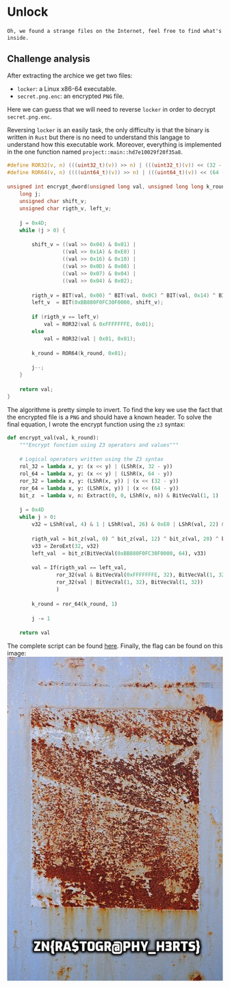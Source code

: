 # Unlock

```
Oh, we found a strange files on the Internet, feel free to find what's inside.
```

## Challenge analysis

After extracting the archice we get two files:
- `locker`: a Linux x86-64 executable.
- `secret.png.enc`: an encrypted `PNG` file.

Here we can guess that we will need to reverse `locker` in order to decrypt `secret.png.enc`.

Reversing `locker` is an easily task, the only difficulty is that the binary is written in `Rust` but there is no need to understand this langage to understand how this executable work. Moreover, everything is implemented in the one function named `project::main::hd7e10029f20f35a8`. 

```c
#define ROR32(v, n) (((uint32_t)(v)) >> n) | (((uint32_t)(v)) << (32 - n))
#define ROR64(v, n) ((((uint64_t)(v)) >> n) | (((uint64_t)(v)) << (64 - n)))

unsigned int encrypt_dword(unsigned long val, unsigned long long k_round) {
    long j;
    unsigned char shift_v;
    unsigned char rigth_v, left_v;

    j = 0x4D;
    while (j > 0) {

        shift_v = ((val >> 0x04) & 0x01) |
                  ((val >> 0x1A) & 0xE0) |
                  ((val >> 0x16) & 0x10) |
                  ((val >> 0x0D) & 0x08) |
                  ((val >> 0x07) & 0x04) |
                  ((val >> 0x04) & 0x02);

        rigth_v = BIT(val, 0x00) ^ BIT(val, 0x0C) ^ BIT(val, 0x14) ^ BIT(k_round, 0x00);
        left_v  = BIT(0xBB880F0FC30F0000, shift_v);

        if (rigth_v == left_v)
            val = ROR32(val & 0xFFFFFFFE, 0x01);
        else
            val = ROR32(val | 0x01, 0x01);

        k_round = ROR64(k_round, 0x01);

        j--;
    }

    return val;
}
```

The algorithme is pretty simple to invert. To find the key we use the fact that the encrypted file is a `PNG` and should have a known header. To solve the final equation, I wrote the encrypt function using the `z3` syntax:
```python
def encrypt_val(val, k_round):
    """Encrypt function using Z3 operators and values"""

    # Logical operators written using the Z3 syntax
    rol_32 = lambda x, y: (x << y) | (LShR(x, 32 - y))
    rol_64 = lambda x, y: (x << y) | (LShR(x, 64 - y))
    ror_32 = lambda x, y: (LShR(x, y)) | (x << (32 - y))
    ror_64 = lambda x, y: (LShR(x, y)) | (x << (64 - y))
    bit_z  = lambda v, n: Extract(0, 0, LShR(v, n)) & BitVecVal(1, 1)

    j = 0x4D
    while j > 0:
        v32 = LShR(val, 4) & 1 | LShR(val, 26) & 0xE0 | LShR(val, 22) & 0x10 | LShR(val, 13) & 8 | LShR(val, 7) & 4 | LShR(val, 4) & 2

        rigth_val = bit_z(val, 0) ^ bit_z(val, 12) ^ bit_z(val, 20) ^ bit_z(k_round, 0)
        v33 = ZeroExt(32, v32)
        left_val  = bit_z(BitVecVal(0xBB880F0FC30F0000, 64), v33)

        val = If(rigth_val == left_val,
                ror_32(val & BitVecVal(0xFFFFFFFE, 32), BitVecVal(1, 32)),
                ror_32(val | BitVecVal(1, 32), BitVecVal(1, 32))
                )

        k_round = ror_64(k_round, 1)

        j -= 1

    return val
```

The complete script can be found [here](./locker.png). Finally, the flag can be found on this image:
![secret.png](./secret.png)